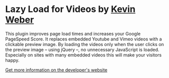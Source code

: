 Lazy Load for Videos by [Kevin Weber](http://kevinw.de)
====================

This plugin improves page load times and increases your Google PageSpeed Score. It replaces embedded Youtube and Vimeo videos with a clickable preview image.
By loading the videos only when the user clicks on the preview image – using jQuery –, no unnecessary JavaScript is loaded. Especially on sites with many embedded videos this will make your visitors happy.

[Get more information on the developer's website](http://kevinw.de/lazyloadvideos)